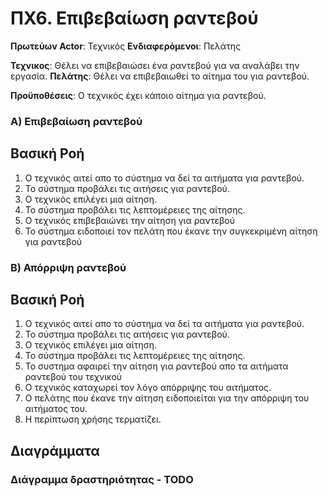 # ΠΧ6. Επιβεβαίωση ραντεβού

**Πρωτεύων Actor**: Τεχνικός
**Ενδιαφερόμενοι**: Πελάτης

 

**Τεχνικος**: Θέλει να επιβεβαιώσει ένα ραντεβού για να αναλάβει την εργασία.
**Πελάτης**: Θέλει να επιβεβαιωθεί το αίτημα του για ραντεβού.  
  
  
**Προϋποθέσεις**: Ο τεχνικός έχει κάποιο αίτημα για ραντεβού.

### Α) Επιβεβαίωση ραντεβού

## Βασική Ροή

1. Ο τεχνικός αιτεί απο το σύστημα να δεί τα αιτήματα για ραντεβού.
2. Το σύστημα προβάλει τις αιτήσεις για ραντεβού.
3. Ο τεχνικός επιλέγει μια αίτηση.
4. Το σύστημα προβάλει τις λεπτομέρειες της αίτησης.
5. Ο τεχνικός επιβεβαιώνει την αίτηση για ραντεβού
6. Το σύστημα ειδοποιεί τον πελάτη που έκανε την συγκεκριμένη αίτηση για ραντεβού


### Β) Απόρριψη ραντεβού

## Βασική Ροή


1. Ο τεχνικός αιτεί απο το σύστημα να δεί τα αιτήματα για ραντεβού.
2. Το σύστημα προβάλει τις αιτήσεις για ραντεβού.
3. Ο τεχνικός επιλέγει μια αίτηση.
4. Το σύστημα προβάλει τις λεπτομέρειες της αίτησης.
5. Το συστημα αφαιρεί την αίτηση για ραντεβού απο τα αιτήματα ραντεβού του τεχνικού
6. Ο τεχνικός καταχωρεί τον λόγο απόρριψης του αιτήματος.
7. Ο πελάτης που έκανε την αίτηση ειδοποιείται για την απόρριψη του αιτήματος του.
8. Η περίπτωση χρήσης τερματίζει.


   
## Διαγράμματα

### Διάγραμμα δραστηριότητας - TODO


